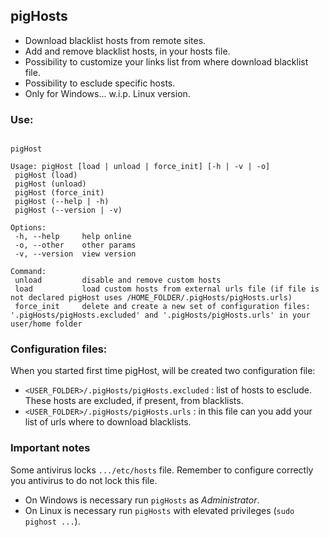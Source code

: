 ## pigHosts

- Download blacklist hosts from remote sites.
- Add and remove blacklist hosts, in your hosts file.
- Possibility to customize your links list from where download blacklist file.
- Possibility to esclude specific hosts.
- Only for Windows... w.i.p. Linux version.

### Use: 

```

pigHost

Usage: pigHost [load | unload | force_init] [-h | -v | -o]
 pigHost (load)
 pigHost (unload)
 pigHost (force_init)
 pigHost (--help | -h)
 pigHost (--version | -v)

Options:
 -h, --help     help online
 -o, --other    other params
 -v, --version  view version

Command:
 unload         disable and remove custom hosts
 load           load custom hosts from external urls file (if file is not declared pigHost uses /HOME_FOLDER/.pigHosts/pigHosts.urls)
 force_init     delete and create a new set of configuration files: '.pigHosts/pigHosts.excluded' and '.pigHosts/pigHosts.urls' in your user/home folder

```

### Configuration files: 

When you started first time pigHost, will be created two configuration file:

- `<USER_FOLDER>/.pigHosts/pigHosts.excluded` : list of hosts to esclude. These hosts are excluded, if present, from blacklists.
- `<USER_FOLDER>/.pigHosts/pigHosts.urls` : in this file can you add your list of urls where to download blacklists.

### Important notes

Some antivirus locks `.../etc/hosts` file. Remember to configure correctly you antivirus to do not lock this file.

- On Windows is necessary run `pigHosts` as _Administrator_.
- On Linux is necessary run `pigHosts` with elevated privileges (`sudo pighost ...`).

